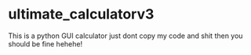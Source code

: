 # ultimate_calculatorv3
This is a python GUI calculator
just dont copy my code and shit then you should be fine hehehe!
